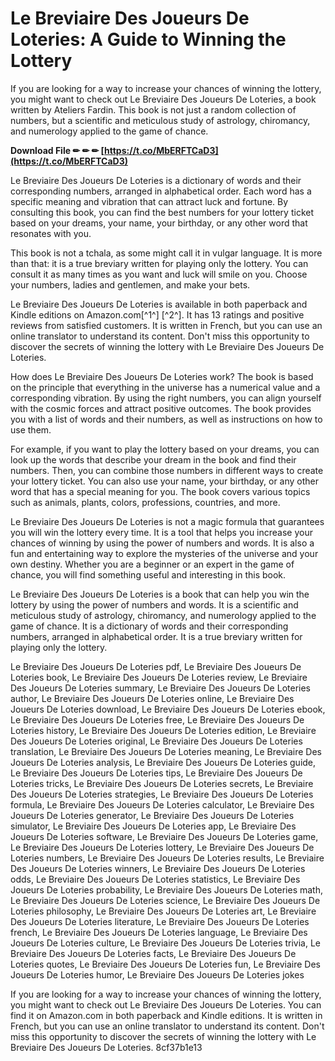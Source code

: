 # Le Breviaire Des Joueurs De Loteries: A Guide to Winning the Lottery
 
If you are looking for a way to increase your chances of winning the lottery, you might want to check out Le Breviaire Des Joueurs De Loteries, a book written by Ateliers Fardin. This book is not just a random collection of numbers, but a scientific and meticulous study of astrology, chiromancy, and numerology applied to the game of chance.
 
**Download File ✏ ✏ ✏ [https://t.co/MbERFTCaD3](https://t.co/MbERFTCaD3)**


 
Le Breviaire Des Joueurs De Loteries is a dictionary of words and their corresponding numbers, arranged in alphabetical order. Each word has a specific meaning and vibration that can attract luck and fortune. By consulting this book, you can find the best numbers for your lottery ticket based on your dreams, your name, your birthday, or any other word that resonates with you.
 
This book is not a tchala, as some might call it in vulgar language. It is more than that: it is a true breviary written for playing only the lottery. You can consult it as many times as you want and luck will smile on you. Choose your numbers, ladies and gentlemen, and make your bets.
 
Le Breviaire Des Joueurs De Loteries is available in both paperback and Kindle editions on Amazon.com[^1^] [^2^]. It has 13 ratings and positive reviews from satisfied customers. It is written in French, but you can use an online translator to understand its content. Don't miss this opportunity to discover the secrets of winning the lottery with Le Breviaire Des Joueurs De Loteries.
  
How does Le Breviaire Des Joueurs De Loteries work? The book is based on the principle that everything in the universe has a numerical value and a corresponding vibration. By using the right numbers, you can align yourself with the cosmic forces and attract positive outcomes. The book provides you with a list of words and their numbers, as well as instructions on how to use them.
 
For example, if you want to play the lottery based on your dreams, you can look up the words that describe your dream in the book and find their numbers. Then, you can combine those numbers in different ways to create your lottery ticket. You can also use your name, your birthday, or any other word that has a special meaning for you. The book covers various topics such as animals, plants, colors, professions, countries, and more.
 
Le Breviaire Des Joueurs De Loteries is not a magic formula that guarantees you will win the lottery every time. It is a tool that helps you increase your chances of winning by using the power of numbers and words. It is also a fun and entertaining way to explore the mysteries of the universe and your own destiny. Whether you are a beginner or an expert in the game of chance, you will find something useful and interesting in this book.
  
Le Breviaire Des Joueurs De Loteries is a book that can help you win the lottery by using the power of numbers and words. It is a scientific and meticulous study of astrology, chiromancy, and numerology applied to the game of chance. It is a dictionary of words and their corresponding numbers, arranged in alphabetical order. It is a true breviary written for playing only the lottery.
 
Le Breviaire Des Joueurs De Loteries pdf,  Le Breviaire Des Joueurs De Loteries book,  Le Breviaire Des Joueurs De Loteries review,  Le Breviaire Des Joueurs De Loteries summary,  Le Breviaire Des Joueurs De Loteries author,  Le Breviaire Des Joueurs De Loteries online,  Le Breviaire Des Joueurs De Loteries download,  Le Breviaire Des Joueurs De Loteries ebook,  Le Breviaire Des Joueurs De Loteries free,  Le Breviaire Des Joueurs De Loteries history,  Le Breviaire Des Joueurs De Loteries edition,  Le Breviaire Des Joueurs De Loteries original,  Le Breviaire Des Joueurs De Loteries translation,  Le Breviaire Des Joueurs De Loteries meaning,  Le Breviaire Des Joueurs De Loteries analysis,  Le Breviaire Des Joueurs De Loteries guide,  Le Breviaire Des Joueurs De Loteries tips,  Le Breviaire Des Joueurs De Loteries tricks,  Le Breviaire Des Joueurs De Loteries secrets,  Le Breviaire Des Joueurs De Loteries strategies,  Le Breviaire Des Joueurs De Loteries formula,  Le Breviaire Des Joueurs De Loteries calculator,  Le Breviaire Des Joueurs De Loteries generator,  Le Breviaire Des Joueurs De Loteries simulator,  Le Breviaire Des Joueurs De Loteries app,  Le Breviaire Des Joueurs De Loteries software,  Le Breviaire Des Joueurs De Loteries game,  Le Breviaire Des Joueurs De Loteries lottery,  Le Breviaire Des Joueurs De Loteries numbers,  Le Breviaire Des Joueurs De Loteries results,  Le Breviaire Des Joueurs De Loteries winners,  Le Breviaire Des Joueurs De Loteries odds,  Le Breviaire Des Joueurs De Loteries statistics,  Le Breviaire Des Joueurs De Loteries probability,  Le Breviaire Des Joueurs De Loteries math,  Le Breviaire Des Joueurs De Loteries science,  Le Breviaire Des Joueurs De Loteries philosophy,  Le Breviaire Des Joueurs De Loteries art,  Le Breviaire Des Joueurs De Loteries literature,  Le Breviaire Des Joueurs De Loteries french,  Le Breviaire Des Joueurs De Loteries language,  Le Breviaire Des Joueurs De Loteries culture,  Le Breviaire Des Joueurs De Loteries trivia,  Le Breviaire Des Joueurs De Loteries facts,  Le Breviaire Des Joueurs De Loteries quotes,  Le Breviaire Des Joueurs De Loteries fun,  Le Breviaire Des Joueurs De Loteries humor,  Le Breviaire Des Joueurs De Loteries jokes
 
If you are looking for a way to increase your chances of winning the lottery, you might want to check out Le Breviaire Des Joueurs De Loteries. You can find it on Amazon.com  in both paperback and Kindle editions. It is written in French, but you can use an online translator to understand its content. Don't miss this opportunity to discover the secrets of winning the lottery with Le Breviaire Des Joueurs De Loteries.
 8cf37b1e13
 
